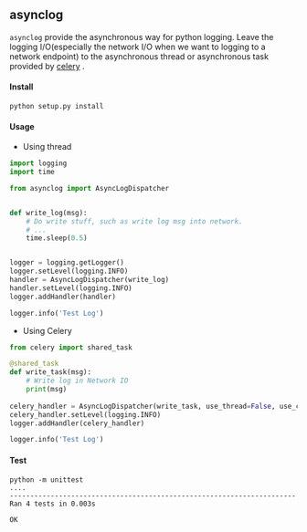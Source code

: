 ## asynclog

`asynclog` provide the asynchronous way for python logging. Leave the logging I/O(especially the network I/O when we want to logging to a network endpoint) to the asynchronous thread or asynchronous task provided by [celery](http://www.celeryproject.org/) .

#### Install

```shell
python setup.py install
```

#### Usage

* Using thread

```python
import logging
import time

from asynclog import AsyncLogDispatcher


def write_log(msg):
    # Do write stuff, such as write log msg into network.
    # ...
    time.sleep(0.5)


logger = logging.getLogger()
logger.setLevel(logging.INFO)
handler = AsyncLogDispatcher(write_log)
handler.setLevel(logging.INFO)
logger.addHandler(handler)

logger.info('Test Log')
```

* Using Celery

```python
from celery import shared_task

@shared_task
def write_task(msg):
    # Write log in Network IO
    print(msg)
    
celery_handler = AsyncLogDispatcher(write_task, use_thread=False, use_celery=True)
celery_handler.setLevel(logging.INFO)
logger.addHandler(celery_handler)

logger.info('Test Log')
```

#### Test

```shell
python -m unittest
....
----------------------------------------------------------------------
Ran 4 tests in 0.003s

OK
```



